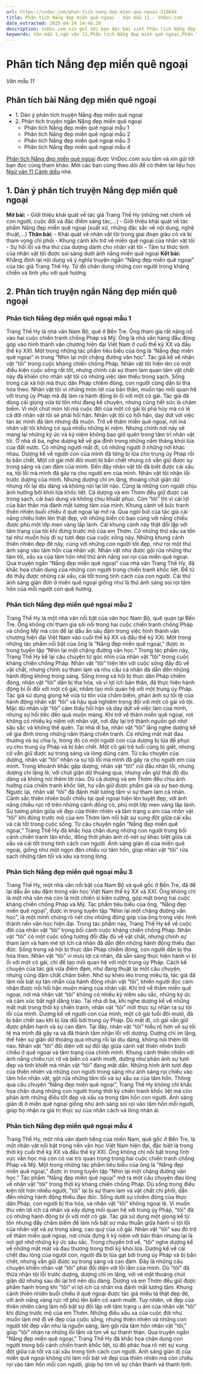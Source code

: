 ```yaml
---
url: https://vndoc.com/phan-tich-nang-dep-mien-que-ngoai-318644
title: Phân tích Nắng đẹp miền quê ngoại - Văn mẫu 11 - VnDoc.com
date_extracted: 2025-04-14 14:46:26
description: VnDoc.com xin gửi tới bạn đọc bài viết Phân tích Nắng đẹp miền quê ngoại. Mời các bạn cùng theo dõi bài viết dưới đây.
keywords: Văn mẫu 1,ngữ văn 11,Phân tích Nắng đẹp miền quê ngoại,Phân tích bài Nắng đẹp miền quê ngoại,Phân tích truyện Nắng đẹp miền quê ngoại,Phân tích truyện ngắn Nắng đẹp miền quê ngoại,Nắng đẹp miền quê ngoại
---
```


# Phân tích Nắng đẹp miền quê ngoại
 _Văn mẫu 11_
## Phân tích bài Nắng đẹp miền quê ngoại
  * 1\. Dàn ý phân tích truyện Nắng đẹp miền quê ngoại
  * 2\. Phân tích truyện ngắn Nắng đẹp miền quê ngoại
    * Phân tích Nắng đẹp miền quê ngoại mẫu 1
    * Phân tích Nắng đẹp miền quê ngoại mẫu 2
    * Phân tích Nắng đẹp miền quê ngoại mẫu 3
    * Phân tích Nắng đẹp miền quê ngoại mẫu 4

[Phân tích Nắng đẹp miền quê ngoại](<https://vndoc.com/phan-tich-nang-dep-mien-que-ngoai-318644>) được VnDoc.com sưu tầm và xin gửi tới bạn đọc cùng tham khảo. Mời các bạn cùng theo dõi để có thêm tài liệu học [Ngữ văn 11 Cánh diều](<https://vndoc.com/ngu-van-11-canh-dieu>) nhé.
## 1\. Dàn ý phân tích truyện Nắng đẹp miền quê ngoại
**Mở bài:**
\- Giới thiệu khái quát về tác giả Trang Thế Hy \(những nét chính về con người, cuộc đời và đặc điểm sáng tác,...\)
\- Giới thiệu khái quát về tác phẩm Nắng đẹp miền quê ngoại \(xuất xứ, những đặc sắc về nội dung, nghệ thuật,...\)
**Thân bài:**
\- Khái quát về nhân vật tôi trong giai đoạn giàu có và bị tham vọng chi phối
\- Khung cảnh khi trở về miền quê ngoại của nhân vật tôi
\- Sự hối lỗi và tha thứ của dượng dành cho nhân vật tôi
\- Tâm tư thức tỉnh của nhân vật tôi được soi sáng dưới ánh nắng miền quê ngoại
**Kết bài:** Khẳng định lại nội dung và ý nghĩa truyện ngắn “Nắng đẹp miền quê ngoại” của tác giả Trang Thế Hy. Từ đó chân dung những con người trong kháng chiến và tình yêu với quê hương.
## 2\. Phân tích truyện ngắn Nắng đẹp miền quê ngoại
### Phân tích Nắng đẹp miền quê ngoại mẫu 1
Trang Thế Hy là nhà văn Nam Bộ, quê ở Bến Tre. Ông tham gia rất năng nổ vào hai cuộc chiến tranh chống Pháp và Mỹ. Ông là nhà văn hàng đầu đóng góp vào hình thành văn chương hiện đại Việt Nam ở cuối thế kỷ XX và đầu thế kỷ XXI. Một trong những tác phẩm tiêu biểu của ông là “Nắng đẹp miền quê ngoại” in trong “Nhìn lại một chặng đường văn học”.
Tác giả kể về nhân vật “tôi” trong cuộc kháng chiến chống Pháp. Nhân vật tôi hiện lên có một điều kiện cuộc sống rất tốt, nhưng chính cái sự tham lam quan tâm vật chất này đã khiến cho nhân vật tôi có những việc làm thiếu trong sạch. Sống trong cái xã hội mà thực dân Pháp chiếm đóng, con người cũng dần bị tha hóa theo. Nhân vật tôi vì những món lợi của bản thân, muốn tạo mối quan hệ với trung úy Pháp mà đã làm ra hành động bỉ ổi với một cô gái. Tác giả đã dùng cái giọng vừa từ tốn như đang kể chuyện, nhưng cũng hết sức là châm biếm. Vì một chút món lợi mà cuộc đời của một cô gái bị phá hủy mà có lẽ cả đời nhân vật tôi sẽ phải hối hận. Nhân vật tôi có hối hận, day dứt với việc tàn ác mình đã làm nhưng đã muộn. Trở về thăm miền quê ngoại, nơi mà nhân vật tôi không có quá nhiều những kỉ niệm. Nhưng chính nơi này sẽ mang lại những ký ức và kỷ niệm không bao giờ quên trong tâm trí nhân vật tôi. Ở nhà dì ba, nghe dượng kể về gia đình trong những năm tháng khói lửa của đất nước. Có những người mất đi, có những người ở những nơi khác nhau. Dượng kể về người con của mình đã từng bị lừa cho trung úy Pháp rồi bị bắn chết. Một cô gái mới đôi mươi bị bắn chết nhưng cô vẫn giữ được sự trong sáng và can đảm của mình. Đến đây nhân vật tôi đã biết được cái xấu xa, tội lỗi mà mình đã gây ra cho người em của mình. Nhân vật tôi nhận lỗi trước dượng của mình. Nhưng dượng chỉ im lặng, thoáng chút giận dữ nhưng rồi lại dịu dàng và không nói lại lời nào.
Cũng là những con người chịu ảnh hưởng bởi khói lửa khốc liệt. Cả dượng và em Thơm đều giữ được cái trong sạch, cái bao dung và không chịu khuất phục. Còn “tôi” thì vì cái lợi của bản thân mà đánh mất lương tâm của mình. Khung cảnh về bức tranh thiên nhiên buổi chiều ở quê ngoại lại mở ra. Qua ngòi bút của tác giả cái nắng chiều hiện lên thật đẹp, với những biển cỏ bao cùng với nắng chiều được phủ một lớp men vàng lấp lánh. Cái khung cảnh này thật đối lập với tâm trạng của tôi khi đứng trước mộ của em Thơm. Có những thứ xấu xa tồn tại như muốn hủy đi sự tươi đẹp của cuộc sống này. Những khung cảnh thiên nhiên đẹp đẽ này, cùng với những con người tốt đẹp, như rọi một thứ ánh sáng vào tâm hồn của nhân vật. Nhân vật như được gội rửa những thư tăm tối, xấu xa của tâm hồn nhờ thứ ánh nắng soi rọi của miền quê ngoại.
Qua truyện ngắn “Nắng đẹp miền quê ngoại” của nhà văn Trang Thế Hy, đã khắc họa chân dung của những con người trong chiến tranh khốc liệt. Để từ đó thấy được những cái xấu, cái tốt trong tính cách của con người. Cái thứ ánh sáng giản đơn ở miền quê ngoại giống như là thứ ánh sáng soi rọi tâm hồn của mỗi người con quê hương.
### Phân tích Nắng đẹp miền quê ngoại mẫu 2
Trang Thế Hy là một nhà văn nổi bật của văn học Nam Bộ, quê quán tại Bến Tre. Ông không chỉ tham gia sôi nổi trong hai cuộc chiến tranh chống Pháp và chống Mỹ mà còn để lại dấu ấn sâu đậm trong việc hình thành văn chương hiện đại Việt Nam vào cuối thế kỷ XX và đầu thế kỷ XXI. Một trong những tác phẩm nổi bật của ông là “Nắng đẹp miền quê ngoại,” được in trong tuyển tập “Nhìn lại một chặng đường văn học.” Trong tác phẩm này, Trang Thế Hy kể lại câu chuyện từ góc nhìn của nhân vật “tôi” trong cuộc kháng chiến chống Pháp. Nhân vật “tôi” hiện lên với cuộc sống đầy đủ về vật chất, nhưng chính sự tham lam và nhu cầu cá nhân đã dẫn đến những hành động không trong sáng. Sống trong xã hội bị thực dân Pháp chiếm đóng, nhân vật “tôi” dần bị tha hóa, và vì lợi ích bản thân, đã thực hiện hành động bỉ ổi đối với một cô gái, nhằm tạo mối quan hệ với một trung úy Pháp. Tác giả sử dụng giọng kể vừa từ tốn vừa châm biếm, phản ánh sự tồi tệ của hành động nhân vật “tôi” và hậu quả nghiêm trọng đối với một cô gái vô tội. Mặc dù nhân vật “tôi” cảm thấy hối hận và day dứt về việc làm của mình, nhưng sự hối tiếc đến quá muộn màng. Khi trở về thăm miền quê ngoại, nơi không có nhiều kỷ niệm với nhân vật, nơi đây lại trở thành nguồn gợi nhớ sâu sắc và không thể quên. Tại nhà dì ba, nhân vật “tôi” lắng nghe dượng kể về gia đình trong những năm tháng chiến tranh. Có những mất mát đau thương và sự chia ly, trong đó có một người con của dượng bị lừa để phục vụ cho trung úy Pháp và bị bắn chết. Một cô gái trẻ tuổi cũng bị giết, nhưng cô vẫn giữ được sự trong sáng và lòng dũng cảm. Từ câu chuyện của dượng, nhân vật “tôi” nhận ra sự tội lỗi mà mình đã gây ra cho người em của mình. Trong khoảnh khắc gặp dượng, nhân vật “tôi” cúi đầu nhận lỗi, nhưng dượng chỉ lặng lẽ, với chút giận dữ thoáng qua, nhưng vẫn giữ thái độ dịu dàng và không nói thêm lời nào. Dù cả dượng và em Thơm đều chịu ảnh hưởng của chiến tranh khốc liệt, họ vẫn giữ được phẩm giá và sự bao dung. Ngược lại, nhân vật “tôi” đã đánh mất lương tâm vì sự tham lam cá nhân. Cảnh sắc thiên nhiên buổi chiều tại quê ngoại hiện lên tuyệt đẹp, với ánh nắng chiều rực rỡ trên những cánh đồng cỏ, phủ một lớp men vàng lấp lánh. Sự tương phản giữa vẻ đẹp của thiên nhiên và tâm trạng u ám của nhân vật “tôi” khi đứng trước mộ của em Thơm làm nổi bật sự xung đột giữa cái xấu và cái tốt trong cuộc sống. Từ câu chuyện ngắn “Nắng đẹp miền quê ngoại,” Trang Thế Hy đã khắc họa chân dung những con người trong bối cảnh chiến tranh tàn khốc, đồng thời phản ánh rõ nét sự khác biệt giữa cái xấu và cái tốt trong tính cách con người. Ánh sáng giản dị của miền quê ngoại, giống như một ngọn đèn chiếu rọi tâm hồn, giúp nhân vật “tôi” rửa sạch những tăm tối và xấu xa trong lòng.
### Phân tích Nắng đẹp miền quê ngoại mẫu 3
Trang Thế Hy, một nhà văn nổi bật của Nam Bộ và quê gốc ở Bến Tre, đã để lại dấu ấn sâu đậm trong văn học Việt Nam thế kỷ XX và XXI. Ông không chỉ là một nhà văn mà còn là một chiến sĩ kiên cường, góp mặt trong hai cuộc kháng chiến chống Pháp và Mỹ. Tác phẩm tiêu biểu của ông, “Nắng đẹp miền quê ngoại”, được in trong tuyển tập “Nhìn lại một chặng đường văn học”, là một minh chứng rõ nét cho những đóng góp của ông trong việc hình thành nền văn học hiện đại. Trong tác phẩm này, Trang Thế Hy kể về cuộc đời của nhân vật “tôi” trong bối cảnh cuộc kháng chiến chống Pháp. Nhân vật “tôi” có một cuộc sống tương đối đầy đủ về vật chất, nhưng chính sự tham lam và ham mê lợi ích cá nhân đã dẫn đến những hành động thiếu đạo đức. Sống trong xã hội bị thực dân Pháp chiếm đóng, con người dần bị tha hóa theo. Nhân vật “tôi” vì mưu lợi cá nhân, đã sẵn sàng thực hiện hành vi bỉ ổi với một cô gái, chỉ để tạo mối quan hệ với một trung úy Pháp. Cách kể chuyện của tác giả vừa điềm đạm, như đang thuật lại một câu chuyện, nhưng cũng đậm chất châm biếm. Nhờ sự khéo léo trong miêu tả, tác giả đã làm nổi bật sự tàn nhẫn của hành động nhân vật “tôi”, khiến người đọc cảm nhận được nỗi hối hận muộn màng của nhân vật. Khi trở về thăm miền quê ngoại, nơi mà nhân vật “tôi” không có nhiều kỷ niệm sâu sắc, những ký ức và cảm xúc bất ngờ dâng trào. Tại nhà dì ba, khi nghe dượng kể về những mất mát trong thời kỳ chiến tranh, nhân vật “tôi” mới thực sự nhận ra sự tội lỗi của mình. Dượng kể về người con của mình, một cô gái tuổi đôi mươi, đã bị bắn chết sau khi bị lừa dối bởi trung úy Pháp. Dù mất đi, cô gái vẫn giữ được phẩm hạnh và sự can đảm. Tại đây, nhân vật “tôi” hiểu rõ hơn về sự tồi tệ mà mình đã gây ra và đã thành tâm nhận lỗi với dượng. Dượng chỉ im lặng, thể hiện sự giận dữ thoáng qua nhưng rồi lại dịu dàng, không nói thêm lời nào. Nhân vật “tôi” đối diện với sự đối lập giữa cảnh vật thiên nhiên buổi chiều ở quê ngoại và tâm trạng của chính mình. Khung cảnh thiên nhiên với ánh nắng chiều rực rỡ và biển cỏ xanh mướt, dường như phản ánh sự tươi đẹp và tinh khiết mà nhân vật “tôi” đang mất dần. Những hình ảnh tươi đẹp của thiên nhiên và những con người trong sáng như ánh sáng rọi chiếu vào tâm hồn nhân vật, gột rửa những tăm tối và sự xấu xa của tâm hồn. Thông qua câu chuyện “Nắng đẹp miền quê ngoại”, Trang Thế Hy không chỉ khắc họa chân dung những con người trong thời kỳ chiến tranh khốc liệt mà còn phản ánh những điều tốt đẹp và xấu xa trong tâm hồn con người. Ánh sáng giản dị ở miền quê ngoại giống như ánh sáng soi rọi vào tâm hồn mỗi người, giúp họ nhận ra giá trị thực sự của nhân cách và lòng nhân ái.
### Phân tích Nắng đẹp miền quê ngoại mẫu 4
Trang Thế Hy, một nhà văn danh tiếng của miền Nam, quê gốc ở Bến Tre, là một nhân vật nổi bật trong nền văn học Việt Nam hiện đại, đặc biệt là trong thời kỳ cuối thế kỷ XX và đầu thế kỷ XXI. Ông không chỉ nổi bật trong lĩnh vực văn học mà còn có vai trò quan trọng trong hai cuộc chiến tranh chống Pháp và Mỹ. Một trong những tác phẩm tiêu biểu của ông là "Nắng đẹp miền quê ngoại," được in trong tuyển tập "Nhìn lại một chặng đường văn học." Tác phẩm "Nắng đẹp miền quê ngoại" mở ra một câu chuyện đau lòng về nhân vật "tôi" trong thời kỳ kháng chiến chống Pháp. Dù sống trong điều kiện tốt hơn nhiều người, "tôi" lại bị sự tham lam và vật chất chi phối, dẫn đến những hành động thiếu đạo đức. Sống dưới sự chiếm đóng của thực dân Pháp, con người bị tha hóa, và nhân vật "tôi" không ngoại lệ. Vì muốn thu vén lợi ích cá nhân và xây dựng mối quan hệ với trung úy Pháp, "tôi" đã có những hành động bỉ ổi với một cô gái. Tác giả sử dụng một giọng kể từ tốn nhưng đầy châm biếm để làm nổi bật sự mâu thuẫn giữa hành vi tội lỗi của nhân vật và sự trong sáng, cao quý của cô gái. Nhân vật "tôi" sau đó trở về thăm miền quê ngoại, nơi chứa đựng ít kỷ niệm với bản thân nhưng lại là nơi gợi nhớ những ký ức sâu sắc. Trong chuyến trở về, "tôi" nghe dượng kể về những mất mát và đau thương trong thời kỳ khói lửa. Dượng kể về cái chết đau lòng của người con, người đã bị lừa gạt bởi trung úy Pháp và bị bắn chết, nhưng vẫn giữ được sự trong sáng và can đảm. Đây là những câu chuyện khiến nhân vật "tôi" phải đối diện với lỗi lầm của mình. Dù "tôi" đã thừa nhận tội lỗi trước dượng, dượng chỉ im lặng, với vẻ mặt thoáng chút giận dữ nhưng sau đó lại trở nên dịu dàng. Dượng và em Thơm đều giữ được phẩm hạnh trong khi "tôi" vì lợi ích cá nhân mà đánh mất lương tâm. Khung cảnh thiên nhiên buổi chiều ở quê ngoại được tác giả miêu tả thật đẹp đẽ, với ánh nắng vàng rực rỡ phủ lên biển cỏ xanh mướt. Tuy nhiên, vẻ đẹp của thiên nhiên càng làm nổi bật sự đối lập với tâm trạng u ám của nhân vật "tôi" khi đứng trước mộ của em Thơm. Những điều xấu xa của cuộc đời như muốn làm mờ đi vẻ đẹp của cuộc sống, nhưng thiên nhiên và những con người tốt đẹp vẫn như là nguồn sáng, làm gội rửa tâm hồn nhân vật "tôi," giúp "tôi" nhận ra những lỗi lầm và tìm về sự thanh thản. Qua truyện ngắn "Nắng đẹp miền quê ngoại," Trang Thế Hy đã khắc họa chân dung con người trong bối cảnh chiến tranh khốc liệt, từ đó phác họa rõ nét sự xung đột giữa cái tốt và cái xấu trong tính cách con người. Ánh sáng giản dị của miền quê ngoại không chỉ làm nổi bật vẻ đẹp của thiên nhiên mà còn chiếu rọi vào tâm hồn mỗi con người, giúp họ tìm về sự chân thành và thanh tịnh.
